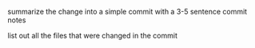 summarize the change into a simple commit with a 3-5 sentence commit notes

list out all the files that were changed in the commit
